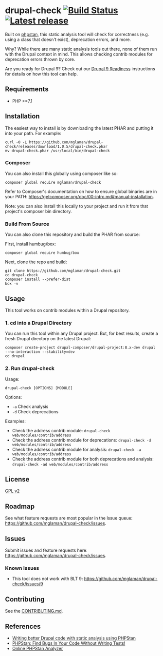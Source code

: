 # drupal-check [![Build Status](https://travis-ci.com/mglaman/drupal-check.svg?branch=master)](https://travis-ci.com/mglaman/drupal-check) [![Latest release](https://img.shields.io/github/release/mglaman/drupal-check.svg)](https://github.com/mglaman/drupal-check/releases/latest)

Built on [phpstan](https://github.com/phpstan/phpstan), this static analysis tool will check for correctness (e.g. using a class that doesn't exist), deprecation errors, and more.

Why? While there are many static analysis tools out there, none of them run with the Drupal context in mind. This allows checking contrib modules for deprecation errors thrown by core.

Are you ready for Drupal 9? Check out our [Drupal 9 Readiness](https://github.com/mglaman/drupal-check/wiki/Drupal-9-Readiness) instructions for details on how this tool can help.

## Requirements

* PHP >=7.1

## Installation

The easiest way to install is by downloading the latest PHAR and putting it into your path. For example:

```
curl -O -L https://github.com/mglaman/drupal-check/releases/download/1.0.5/drupal-check.phar
mv drupal-check.phar /usr/local/bin/drupal-check
```

### Composer

You can also install this globally using composer like so:

```
composer global require mglaman/drupal-check
```

Refer to Composer's documentation on how to ensure global binaries are in your PATH: https://getcomposer.org/doc/00-intro.md#manual-installation.

Note: you can also install this locally to your project and run it from that project's composer bin directory.

### Build From Source

You can also clone this repository and build the PHAR from source:

First, install humbug/box:

```
composer global require humbug/box
```

Next, clone the repo and build:

```
git clone https://github.com/mglaman/drupal-check.git
cd drupal-check
composer install --prefer-dist
box -v
```

## Usage

This tool works on contrib modules within a Drupal repository.

### 1. cd into a Drupal Directory

You can run this tool within any Drupal project. But, for best results, create a fresh Drupal directory on the latest Drupal:

```
composer create-project drupal-composer/drupal-project:8.x-dev drupal --no-interaction --stability=dev
cd drupal
```

### 2. Run drupal-check

Usage:

  ```
  drupal-check [OPTIONS] [MODULE]
  ```

Options:

* `-a` Check analysis
* `-d` Check deprecations

Examples:

* Check the address contrib module: `drupal-check web/modules/contrib/address`
* Check the address contrib module for deprecations: `drupal-check -d web/modules/contrib/address`
* Check the address contrib module for analysis: `drupal-check -a web/modules/contrib/address`
* Check the address contrib module for both deprecations and analysis: `drupal-check -ad web/modules/contrib/address`

## License

[GPL v2](LICENSE.txt)

## Roadmap

See what feature requests are most popular in the Issue queue: https://github.com/mglaman/drupal-check/issues.

## Issues

Submit issues and feature requests here: https://github.com/mglaman/drupal-check/issues.

### Known Issues

* This tool does not work with BLT 9: https://github.com/mglaman/drupal-check/issues/9

## Contributing

See the [CONTRIBUTING.md](CONTRIBUTING.md).

## References

* [Writing better Drupal code with static analysis using PHPStan](https://glamanate.com/blog/writing-better-drupal-code-static-analysis-using-phpstan)
* [PHPStan: Find Bugs In Your Code Without Writing Tests!](https://medium.com/@ondrejmirtes/phpstan-2939cd0ad0e3)
* [Online PHPStan Analyzer](https://phpstan.org/)

